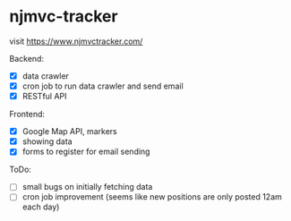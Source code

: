 # njmvc-tracker

visit https://www.njmvctracker.com/

Backend:
- [x] data crawler
- [x] cron job to run data crawler and send email
- [x] RESTful API

Frontend:
- [x] Google Map API, markers
- [x] showing data
- [x] forms to register for email sending

ToDo:
- [ ] small bugs on initially fetching data
- [ ] cron job improvement (seems like new positions are only posted 12am each day)
